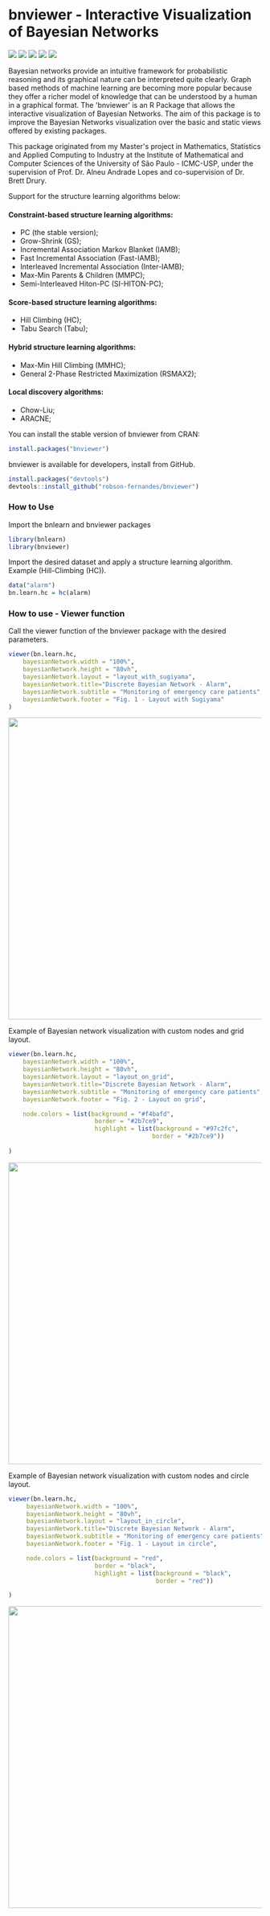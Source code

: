 # bnviewer - Interactive Visualization of Bayesian Networks

<p><a href="https://CRAN.R-project.org/package=bnviewer" rel="nofollow"><img src="https://www.r-pkg.org/badges/version/bnviewer"></a>
<a href="https://CRAN.R-project.org/package=bnviewer" rel="nofollow"><img src="https://cranlogs.r-pkg.org/badges/grand-total/bnviewer"></a>
<a href="https://CRAN.R-project.org/package=bnviewer" rel="nofollow"><img src="https://cranlogs.r-pkg.org/badges/bnviewer"></a>
<a href="https://github.com/robson-fernandes/bnviewer/blob/master/LICENSE"><img src="https://img.shields.io/github/license/mashape/apistatus.svg?maxAge=2592000"></a>
<a href="https://github.com/matteodelucchi/bnviewer/actions"><img src="https://github.com/matteodelucchi/bnviewer/workflows/R/badge.svg"></a>
</p>

Bayesian networks provide an intuitive framework for probabilistic reasoning 
and its graphical nature can be interpreted quite clearly. Graph based methods 
of machine learning are becoming more popular because they offer a richer model 
of knowledge that can be understood by a human in a graphical format. The 'bnviewer' 
is an R Package that allows the interactive visualization of Bayesian Networks. 
The aim of this package is to improve the Bayesian Networks visualization over 
the basic and static views offered by existing packages.

This package originated from my Master's project in Mathematics, Statistics and Applied Computing to Industry at the Institute of Mathematical and Computer Sciences of the University of São Paulo - ICMC-USP, under the supervision of Prof. Dr. Alneu Andrade Lopes and co-supervision of Dr. Brett Drury.

Support for the structure learning algorithms below:

#### Constraint-based structure learning algorithms:
- PC (the stable version);
- Grow-Shrink (GS);
- Incremental Association Markov Blanket (IAMB);
- Fast Incremental Association (Fast-IAMB);
- Interleaved Incremental Association (Inter-IAMB);
- Max-Min Parents & Children (MMPC);
- Semi-Interleaved Hiton-PC (SI-HITON-PC);

#### Score-based structure learning algorithms:
- Hill Climbing (HC);
- Tabu Search (Tabu);

#### Hybrid structure learning algorithms:
- Max-Min Hill Climbing (MMHC);
- General 2-Phase Restricted Maximization (RSMAX2);

#### Local discovery algorithms:
- Chow-Liu;
- ARACNE;


You can install the stable version of bnviewer from CRAN:
				  
```r
install.packages("bnviewer")
```				  

			  
bnviewer is available for developers, install from GitHub.
				
```r
install.packages("devtools")
devtools::install_github("robson-fernandes/bnviewer")
```	
### How to Use

Import the bnlearn and bnviewer packages
```r
library(bnlearn)
library(bnviewer)
```	

Import the desired dataset and apply a structure learning algorithm. Example (Hill-Climbing (HC)).
```r
data("alarm")
bn.learn.hc = hc(alarm)
```	

### How to use - Viewer function

Call the viewer function of the bnviewer package with the desired parameters.

```r
viewer(bn.learn.hc,
	bayesianNetwork.width = "100%",
	bayesianNetwork.height = "80vh",
	bayesianNetwork.layout = "layout_with_sugiyama",
	bayesianNetwork.title="Discrete Bayesian Network - Alarm",
	bayesianNetwork.subtitle = "Monitoring of emergency care patients",
	bayesianNetwork.footer = "Fig. 1 - Layout with Sugiyama"
)
```	

<img src="www/bn1.gif?raw=true" width="600px">

Example of Bayesian network visualization with custom nodes and grid layout.
```r
viewer(bn.learn.hc,
	bayesianNetwork.width = "100%",
	bayesianNetwork.height = "80vh",
	bayesianNetwork.layout = "layout_on_grid",
	bayesianNetwork.title="Discrete Bayesian Network - Alarm",
	bayesianNetwork.subtitle = "Monitoring of emergency care patients",
	bayesianNetwork.footer = "Fig. 2 - Layout on grid",

	node.colors = list(background = "#f4bafd",
						border = "#2b7ce9",
						highlight = list(background = "#97c2fc",
										border = "#2b7ce9"))
	
)
```
<img src="www/bn2.gif?raw=true" width="600px">

Example of Bayesian network visualization with custom nodes and circle layout.
```r
viewer(bn.learn.hc,
     bayesianNetwork.width = "100%",
     bayesianNetwork.height = "80vh",
     bayesianNetwork.layout = "layout_in_circle",
     bayesianNetwork.title="Discrete Bayesian Network - Alarm",
     bayesianNetwork.subtitle = "Monitoring of emergency care patients",
     bayesianNetwork.footer = "Fig. 1 - Layout in circle",

     node.colors = list(background = "red",
                        border = "black",
                        highlight = list(background = "black",
                                         border = "red"))

)
```
<img src="www/bn3.gif?raw=true" width="600px">
